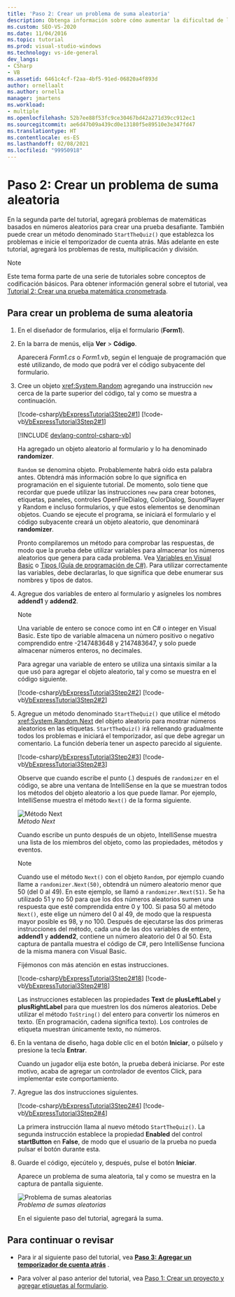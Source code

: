 ```yaml
---
title: 'Paso 2: Crear un problema de suma aleatoria'
description: Obtenga información sobre cómo aumentar la dificultad de la prueba agregando problemas matemáticos basados en números aleatorios.
ms.custom: SEO-VS-2020
ms.date: 11/04/2016
ms.topic: tutorial
ms.prod: visual-studio-windows
ms.technology: vs-ide-general
dev_langs:
- CSharp
- VB
ms.assetid: 6461c4cf-f2aa-4bf5-91ed-06820a4f893d
author: ornellaalt
ms.author: ornella
manager: jmartens
ms.workload:
- multiple
ms.openlocfilehash: 52b7ee88f53fc9ce30467bd42a271d39cc912ec1
ms.sourcegitcommit: ae6d47b09a439cd0e13180f5e89510e3e347fd47
ms.translationtype: HT
ms.contentlocale: es-ES
ms.lasthandoff: 02/08/2021
ms.locfileid: "99950918"
---
```

# <a name="step-2-create-a-random-addition-problem"></a>Paso 2: Crear un problema de suma aleatoria

En la segunda parte del tutorial, agregará problemas de matemáticas basados en números aleatorios para crear una prueba desafiante. También puede crear un método denominado `StartTheQuiz()` que establezca los problemas e inicie el temporizador de cuenta atrás. Más adelante en este tutorial, agregará los problemas de resta, multiplicación y división.

> [!NOTE]
> Este tema forma parte de una serie de tutoriales sobre conceptos de codificación básicos. Para obtener información general sobre el tutorial, vea [Tutorial 2: Crear una prueba matemática cronometrada](../ide/tutorial-2-create-a-timed-math-quiz.md).

## <a name="to-create-a-random-addition-problem"></a>Para crear un problema de suma aleatoria

1. En el diseñador de formularios, elija el formulario (**Form1**).

2. En la barra de menús, elija **Ver** > **Código**.

     Aparecerá *Form1.cs* o *Form1.vb*, según el lenguaje de programación que esté utilizando, de modo que podrá ver el código subyacente del formulario.

3. Cree un objeto <xref:System.Random> agregando una instrucción `new` cerca de la parte superior del código, tal y como se muestra a continuación.

     [!code-csharp[VbExpressTutorial3Step2#1](../ide/codesnippet/CSharp/step-2-create-a-random-addition-problem_1.cs)]
     [!code-vb[VbExpressTutorial3Step2#1](../ide/codesnippet/VisualBasic/step-2-create-a-random-addition-problem_1.vb)]

     [!INCLUDE [devlang-control-csharp-vb](./includes/devlang-control-csharp-vb.md)]

     Ha agregado un objeto aleatorio al formulario y lo ha denominado **randomizer**.

     `Random` se denomina objeto. Probablemente habrá oído esta palabra antes. Obtendrá más información sobre lo que significa en programación en el siguiente tutorial. De momento, solo tiene que recordar que puede utilizar las instrucciones `new` para crear botones, etiquetas, paneles, controles OpenFileDialog, ColorDialog, SoundPlayer y Random e incluso formularios, y que estos elementos se denominan objetos. Cuando se ejecute el programa, se iniciará el formulario y el código subyacente creará un objeto aleatorio, que denominará **randomizer**.

     Pronto compilaremos un método para comprobar las respuestas, de modo que la prueba debe utilizar variables para almacenar los números aleatorios que genera para cada problema. Vea [Variables en Visual Basic](/dotnet/visual-basic/programming-guide/language-features/variables/index) o [Tipos (Guía de programación de C#)](/dotnet/csharp/programming-guide/types/index). Para utilizar correctamente las variables, debe declararlas, lo que significa que debe enumerar sus nombres y tipos de datos.

4. Agregue dos variables de entero al formulario y asígneles los nombres **addend1** y **addend2**.

    > [!NOTE]
    > Una variable de entero se conoce como int en C# o integer en Visual Basic. Este tipo de variable almacena un número positivo o negativo comprendido entre -2147483648 y 2147483647, y solo puede almacenar números enteros, no decimales.

     Para agregar una variable de entero se utiliza una sintaxis similar a la que usó para agregar el objeto aleatorio, tal y como se muestra en el código siguiente.

     [!code-csharp[VbExpressTutorial3Step2#2](../ide/codesnippet/CSharp/step-2-create-a-random-addition-problem_2.cs)]
     [!code-vb[VbExpressTutorial3Step2#2](../ide/codesnippet/VisualBasic/step-2-create-a-random-addition-problem_2.vb)]

5. Agregue un método denominado `StartTheQuiz()` que utilice el método <xref:System.Random.Next> del objeto aleatorio para mostrar números aleatorios en las etiquetas. `StartTheQuiz()` irá rellenando gradualmente todos los problemas e iniciará el temporizador, así que debe agregar un comentario. La función debería tener un aspecto parecido al siguiente.

     [!code-csharp[VbExpressTutorial3Step2#3](../ide/codesnippet/CSharp/step-2-create-a-random-addition-problem_3.cs)]
     [!code-vb[VbExpressTutorial3Step2#3](../ide/codesnippet/VisualBasic/step-2-create-a-random-addition-problem_3.vb)]

     Observe que cuando escribe el punto (.) después de `randomizer` en el código, se abre una ventana de IntelliSense en la que se muestran todos los métodos del objeto aleatorio a los que puede llamar. Por ejemplo, IntelliSense muestra el método `Next()` de la forma siguiente.

     ![Método Next](../ide/media/express_randomwhite.png)<br/>
*Método Next*

     Cuando escribe un punto después de un objeto, IntelliSense muestra una lista de los miembros del objeto, como las propiedades, métodos y eventos.

    > [!NOTE]
    > Cuando use el método `Next()` con el objeto `Random`, por ejemplo cuando llame a `randomizer.Next(50)`, obtendrá un número aleatorio menor que 50 (del 0 al 49). En este ejemplo, se llamó a `randomizer.Next(51)`. Se ha utilizado 51 y no 50 para que los dos números aleatorios sumen una respuesta que esté comprendida entre 0 y 100. Si pasa 50 al método `Next()`, este elige un número del 0 al 49, de modo que la respuesta mayor posible es 98, y no 100. Después de ejecutarse las dos primeras instrucciones del método, cada una de las dos variables de entero, **addend1** y **addend2**, contiene un número aleatorio del 0 al 50. Esta captura de pantalla muestra el código de C#, pero IntelliSense funciona de la misma manera con Visual Basic.

     Fijémonos con más atención en estas instrucciones.

     [!code-csharp[VbExpressTutorial3Step2#18](../ide/codesnippet/CSharp/step-2-create-a-random-addition-problem_4.cs)]
     [!code-vb[VbExpressTutorial3Step2#18](../ide/codesnippet/VisualBasic/step-2-create-a-random-addition-problem_4.vb)]

     Las instrucciones establecen las propiedades **Text** de **plusLeftLabel** y **plusRightLabel** para que muestren los dos números aleatorios. Debe utilizar el método `ToString()` del entero para convertir los números en texto. (En programación, cadena significa texto). Los controles de etiqueta muestran únicamente texto, no números.

6. En la ventana de diseño, haga doble clic en el botón **Iniciar**, o púlselo y presione la tecla **Entrar**.

     Cuando un jugador elija este botón, la prueba deberá iniciarse. Por este motivo, acaba de agregar un controlador de eventos Click, para implementar este comportamiento.

7. Agregue las dos instrucciones siguientes.

     [!code-csharp[VbExpressTutorial3Step2#4](../ide/codesnippet/CSharp/step-2-create-a-random-addition-problem_5.cs)]
     [!code-vb[VbExpressTutorial3Step2#4](../ide/codesnippet/VisualBasic/step-2-create-a-random-addition-problem_5.vb)]

     La primera instrucción llama al nuevo método `StartTheQuiz()`. La segunda instrucción establece la propiedad **Enabled** del control **startButton** en **False**, de modo que el usuario de la prueba no pueda pulsar el botón durante esta.

8. Guarde el código, ejecútelo y, después, pulse el botón **Iniciar**.

     Aparece un problema de suma aleatoria, tal y como se muestra en la captura de pantalla siguiente.

     ![Problema de sumas aleatorias](../ide/media/express_additionproblem.png)<br/>
*Problema de sumas aleatorias*

     En el siguiente paso del tutorial, agregará la suma.

## <a name="to-continue-or-review"></a>Para continuar o revisar

- Para ir al siguiente paso del tutorial, vea **[Paso 3: Agregar un temporizador de cuenta atrás](../ide/step-3-add-a-countdown-timer.md)** .

- Para volver al paso anterior del tutorial, vea [Paso 1: Crear un proyecto y agregar etiquetas al formulario](../ide/step-1-create-a-project-and-add-labels-to-your-form.md).
